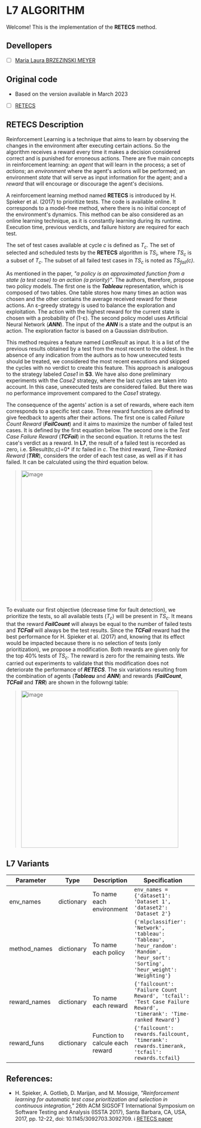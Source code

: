 # L7 ALGORITHM

Welcome! This is the implementation of the **RETECS** method.

## Devellopers

- [ ] [Maria Laura BRZEZINSKI MEYER](https://github.com/laurabrzmeyer)

## Original code

- Based on the version available in March 2023
- [ ] [RETECS](https://bitbucket.org/HelgeS/retecs/src/master/)

## RETECS Description

Reinforcement Learning is a technique that aims to learn by observing the changes in the environment after executing certain actions. 
So the algorithm receives a reward every time it makes a decision considered correct and is punished for erroneous actions. 
There are five main concepts in reinforcement learning: an *agent* that will learn in the process; a set of *actions*; an *environment* where the agent's actions will be performed; an environment *state* that will serve as input information for the agent; and a *reward* that will encourage or discourage the agent's decisions.

A reinforcement learning method named **RETECS** is introduced by H. Spieker et al. (2017) to prioritize tests. 
The code is available online. It corresponds to a model-free method, where there is no initial concept of the environment's dynamics. 
This method can be also considered as an online learning technique, as it is constantly learning during its runtime. 
Execution time, previous verdicts, and failure history are required for each test.

The set of test cases available at cycle *c* is defined as *T<sub>c</sub>*. The set of selected and scheduled tests by the **RETECS** algorithm is *TS<sub>i</sub>*, where *TS<sub>c</sub>* is a subset of *T<sub>c</sub>*. 
The subset of all failed test cases in *TS<sub>c</sub>* is noted as *TS<sub>fail</sub>(c)*. 

As mentioned in the paper, *"a policy is an approximated function from a state (a test case) to an action (a priority)"*. The authors, therefore, propose two policy models. 
The first one is the ***Tableau*** representation, which is composed of two tables. One table stores how many times an action was chosen and the other contains the average received reward for these actions. 
An ε-greedy strategy is used to balance the exploration and exploitation. The action with the highest reward for the current state is chosen with a probability of (1-ε). 
The second policy model uses Artificial Neural Network (***ANN***). The input of the ***ANN*** is a state and the output is an action. The exploration factor is based on a Gaussian distribution.

This method requires a feature named *LastResult* as input. It is a list of the previous results obtained by a test from the most recent to the oldest. 
In the absence of any indication from the authors as to how unexecuted tests should be treated, we considered the most recent executions and skipped the cycles with no verdict to create this feature. 
This approach is analogous to the strategy labeled *Case1* in **S3**. We have also done preliminary experiments with the *Case2* strategy, where the last cycles are taken into account. 
In this case, unexecuted tests are considered failed. But there was no performance improvement compared to the *Case1* strategy.

The consequence of the agents' action is a set of rewards, where each item corresponds to a specific test case. Three reward functions are defined to give feedback to agents after their actions. 
The first one is called *Failure Count Reward* (***FailCount***) and it aims to maximize the number of failed test cases. It is defined by the first equation below. 
The second one is the *Test Case Failure Reward* (***TCFail***) in the second equation. It returns the test case's verdict as a reward. 
In **L7**, the result of a failed test is recorded as zero, i.e. $Result(tc,c)=0* if *tc* failed in *c*. 
The third reward, *Time-Ranked Reward* (***TRR***), considers the order of each test case, as well as if it has failed. It can be calculated using the third equation below.

> <img width="350" alt="image" src="https://github.com/user-attachments/assets/d69d2c4c-8492-43e1-b770-d4edccad8910">

To evaluate our first objective (decrease time for fault detection), we prioritize the tests, so all available tests (*T<sub>c</sub>*) will be present in *TS<sub>c</sub>*. 
It means that the reward ***FailCount*** will always be equal to the number of failed tests and ***TCFail*** will always be the test results. 
Since the ***TCFail*** reward had the best performance for H. Spieker et al. (2017) and, knowing that its effect would be impacted because there is no selection of tests (only prioritization), we propose a modification. 
Both rewards are given only for the top 40\% tests of *TS<sub>c</sub>*. The reward is zero for the remaining tests. We carried out experiments to validate that this modification does not deteriorate the performance of ***RETECS***. 
The six variations resulting from the combination of agents (***Tableau*** and ***ANN***) and rewards (***FailCount***, ***TCFail*** and ***TRR***) are shown in the followngi table:

> <img width="420" alt="image" src="https://github.com/user-attachments/assets/ca7cfe37-d37e-48d6-98c5-cade5a42af5c">

## L7 Variants
| Parameter | Type | Description | Specification |
| ------------- | ------------- | ------------- | ------------- |
| env_names | dictionary  | To name each environment | ``` env_names = {'dataset1': 'Dataset 1', 'dataset2': 'Dataset 2'} ``` |
| method_names | dictionary | To name each policy | ``` {'mlpclassifier': 'Network', 'tableau': 'Tableau', 'heur_random': 'Random', 'heur_sort': 'Sorting', 'heur_weight': 'Weighting'} ``` | 
| reward_names | dictionary | To name each reward | ``` {'failcount': 'Failure Count Reward', 'tcfail': 'Test Case Failure Reward', 'timerank': 'Time-ranked Reward'} ``` |
| reward_funs | dictionary | Function to calcule each reward | ``` {'failcount': rewards.failcount, 'timerank': rewards.timerank, 'tcfail': rewards.tcfail} ``` |

## References:
- H. Spieker, A. Gotlieb, D. Marijan, and M. Mossige, *"Reinforcement learning for automatic test case prioritization and selection in continuous integration,"* 26th ACM SIGSOFT International Symposium on Software Testing and Analysis (ISSTA 2017), Santa Barbara, CA, USA, 2017, pp. 12-22, doi: 10.1145/3092703.3092709.
ℹ️ [RETECS paper](https://dl.acm.org/doi/10.1145/3092703.3092709)
